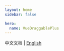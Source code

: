 ```yaml
---
layout: home
sidebar: false

hero:
  name: VueDraggablePlus
---
```


中文文档 | [English](/en/)

<span/>
